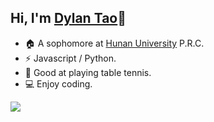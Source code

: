## Hi, I'm [Dylan Tao](https://touryung.github.io)👋

- 🏠 A sophomore at [Hunan University](https://www.hnu.edu.cn/) P.R.C.
- ⚡ Javascript / Python.
- 🏓 Good at playing table tennis.
- 💻 Enjoy coding.

<img src="https://github-readme-stats.vercel.app/api?username=touryung" />
